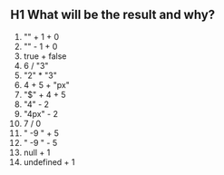 H1 What will be the result and why?
---
1. "" + 1 + 0
2. "" - 1 + 0
3. true + false
4. 6 / "3"
5. "2" * "3"
6. 4 + 5 + "px"
7. "$" + 4 + 5
8. "4" - 2
9. "4px" - 2
10. 7 / 0
11. " -9 " + 5
12. " -9 " - 5
13. null + 1
14. undefined + 1
